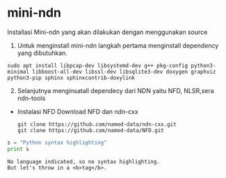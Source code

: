 # mini-ndn
Installasi Mini-ndn yang akan dilakukan dengan menggunakan source

1. Untuk menginstall mini-ndn langkah pertama menginstall dependency yang dibutuhkan.
```
sudo apt install libpcap-dev libsystemd-dev g++ pkg-config python3-minimal libboost-all-dev libssl-dev libsqlite3-dev doxygen graphviz python3-pip sphinx sphinxcontrib-doxylink
```
2. Selanjutnya menginsatall dependecy dari NDN yaitu NFD, NLSR,sera ndn-tools

 - Instalasi NFD
   Download NFD dan ndn-cxx
   ```
   git clone https://github.com/named-data/ndn-cxx.git
   git clone https://github.com/named-data/NFD.git
   ```
   
 
```python
s = "Python syntax highlighting"
print s
```
 
```
No language indicated, so no syntax highlighting. 
But let's throw in a <b>tag</b>.
```
